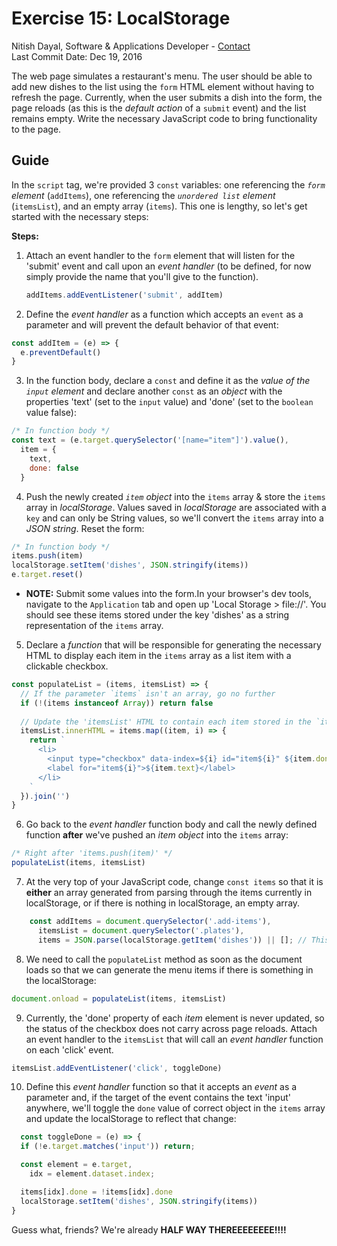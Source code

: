 # Exercise 15: LocalStorage
Nitish Dayal, Software & Applications Developer - [Contact](http://nitishdayal.me)  
Last Commit Date: Dec 19, 2016

The web page simulates a restaurant's menu. The user should be able to
  add new dishes to the list using the `form` HTML element without having
  to refresh the page. Currently, when the user submits a dish into the form, 
  the page reloads (as this is the _default action_ of a `submit` event) 
  and the list remains empty. Write the necessary JavaScript code to bring
  functionality to the page.

## Guide

In the `script` tag, we're provided 3 `const` variables: one referencing
 the _`form` element_ (`addItems`), one referencing the _`unordered list` 
 element_ (`itemsList`), and an empty array (`items`). This one is lengthy,
 so let's get started with the necessary steps:
 
**Steps:**

1. Attach an event handler to the `form` element that will listen for
  the 'submit' event and call upon an _event handler_ (to be defined, for
  now simply provide the name that you'll give to the function).
  
    ```JavaScript
    addItems.addEventListener('submit', addItem)
    ```
    
2. Define the _event handler_ as a function which accepts an `event` as
  a parameter and will prevent the default behavior of that event:
  
  ```JavaScript
  const addItem = (e) => {
    e.preventDefault()
  }
  ```
  
3. In the function body, declare a `const` and define it as the _value
  of the `input` element_ and declare another `const` as an _object_
  with the properties 'text' (set to the `input` value) and 'done' (set
  to the `boolean` value false):
  
  ```JavaScript
  /* In function body */
  const text = (e.target.querySelector('[name="item"]').value(),
    item = {
      text,
      done: false
    }
  ```

4. Push the newly created _`item` object_ into the `items` array &
  store the `items` array in _localStorage_. Values saved in _localStorage_
  are associated with a `key` and can only be String values, so we'll convert
  the `items` array into a _JSON string_. Reset the form:
  
  ```JavaScript
  /* In function body */
  items.push(item)
  localStorage.setItem('dishes', JSON.stringify(items))
  e.target.reset()
  ```
  - **NOTE:** Submit some values into the form.In your browser's dev tools, 
    navigate to the `Application` tab and open up 'Local Storage > file://'. 
    You should see these items stored under the key 'dishes' as a string 
    representation of the `items` array.

5. Declare a _function_ that will be responsible for generating the necessary
    HTML to display each item in the `items` array as a list item with a clickable
    checkbox.
    
  ```JavaScript
  const populateList = (items, itemsList) => {
    // If the parameter `items` isn't an array, go no further
    if (!(items instanceof Array)) return false
    
    // Update the 'itemsList' HTML to contain each item stored in the `items` array
    itemsList.innerHTML = items.map((item, i) => {
      return `
        <li>
          <input type="checkbox" data-index=${i} id="item${i}" ${item.done ? 'checked' : ''} />
          <label for="item${i}">${item.text}</label>
        </li>
      `
    }).join('')
  }
  ```

6. Go back to the _event handler_ function body and call the newly defined function **after**
  we've pushed an _item object_ into the `items` array:
  
  ```JavaScript
  /* Right after 'items.push(item)' */
  populateList(items, itemsList)
  ```

7. At the very top of your JavaScript code, change `const items` so that it is **either**
  an array generated from parsing through the items currently in localStorage, or if there is
  nothing in localStorage, an empty array.
  
  ```JavaScript
      const addItems = document.querySelector('.add-items'),
        itemsList = document.querySelector('.plates'),
        items = JSON.parse(localStorage.getItem('dishes')) || []; // This is the line we're changing
  ```
  
8. We need to call the `populateList` method as soon as the document loads
  so that we can generate the menu items if there is something in the localStorage:
  
  ```JavaScript
  document.onload = populateList(items, itemsList)
  ```
  
9. Currently, the 'done' property of each _item_ element is never updated, so the status
  of the checkbox does not carry across page reloads. Attach an event handler to the `itemsList`
  that will call an _event handler_ function on each 'click' event.
  
  ```JavaScript
  itemsList.addEventListener('click', toggleDone)
  ```

10. Define this _event handler_ function so that it accepts an _event_ as a parameter and,
  if the target of the event contains the text 'input' anywhere, we'll toggle 
  the `done` value of correct object in the `items` array and update the localStorage
  to reflect that change:
  
  ```JavaScript
    const toggleDone = (e) => {
    if (!e.target.matches('input')) return;

    const element = e.target,
      idx = element.dataset.index;

    items[idx].done = !items[idx].done
    localStorage.setItem('dishes', JSON.stringify(items))
  }
  ```

Guess what, friends? We're already **HALF WAY THEREEEEEEEE!!!!**
